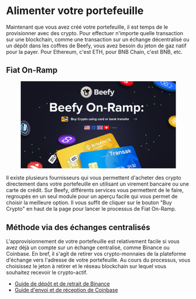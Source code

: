 # Alimenter votre portefeuille

Maintenant que vous avez créé votre portefeuille, il est temps de le provisionner avec des crypto. Pour effectuer n'importe quelle transaction sur une blockchain, comme une transaction sur un échange décentralisé ou un dépôt dans les coffres de Beefy, vous avez besoin du jeton de gaz natif pour la payer. Pour Ethereum, c'est ETH, pour BNB Chain, c'est BNB, etc.

## Fiat On-Ramp

<figure><img src="../.gitbook/assets/BeefyOnRamp.png" alt=""><figcaption></figcaption></figure>

Il existe plusieurs fournisseurs qui vous permettent d'acheter des crypto directement dans votre portefeuille en utilisant un virement bancaire ou une carte de crédit. Sur Beefy, différents services vous permettent de le faire, regroupés en un seul module pour un aperçu facile qui vous permet de choisir la meilleure option. Il vous suffit de cliquer sur le bouton "Buy Crypto" en haut de la page pour lancer le processus de Fiat On-Ramp.

## Méthode via des échanges centralisés

L'approvisionnement de votre portefeuille est relativement facile si vous avez déjà un compte sur un échange centralisé, comme Binance ou Coinbase. En bref, il s'agit de retirer vos crypto-monnaies de la plateforme d'échange vers l'adresse de votre portefeuille. Au cours du processus, vous choisissez le jeton à retirer et le réseau blockchain sur lequel vous souhaitez recevoir le crypto-actif.

* [Guide de dépôt et de retrait de Binance](https://www.binance.com/en/support/faq/85a1c394ac1d489fb0bfac0ef2fceafd)
* [Guide d'envoi et de réception de Coinbase](https://help.coinbase.com/en/coinbase/trading-and-funding/cryptocurrency-trading-pairs/how-to-send-and-receive-cryptocurrency)
